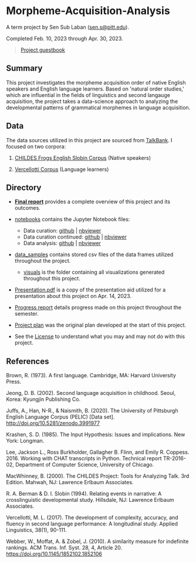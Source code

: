 # Morpheme-Acquisition-Analysis
A term project by Sen Sub Laban (sen.s@pitt.edu).

Completed Feb. 10, 2023 through Apr. 30, 2023.

> [Project guestbook](https://github.com/Data-Science-for-Linguists-2023/Class-Lounge/blob/main/guestbooks/sen.md)

## Summary

This project investigates the morpheme acquisition order of native English speakers and English language learners. Based on 'natural order studies,' which are influential in the fields of linguistics and second langauge acquisition, the project takes a data-science approach to analyzing the developmental patterns of grammatical morphemes in language acquisition. 

## Data

The data sources utilized in this project are sourced from [TalkBank](https://talkbank.org/). I focused on two corpora:

1) [CHILDES Frogs English Slobin Corpus](https://childes.talkbank.org/access/Frogs/English-Slobin.html) (Native speakers)

2) [Vercellotti Corpus](https://slabank.talkbank.org/access/English/Vercellotti.html) (Language learners)

## Directory
- [**Final report**](final_report.md) provides a complete overview of this project and its outcomes.

- [notebooks](notebooks/) contains the Jupyter Notebook files:

    - Data curation: [github](notebooks/data_curation.ipynb) | [nbviewer](https://nbviewer.org/github/Data-Science-for-Linguists-2023/Morpheme-Acquisition-Analysis/blob/main/notebooks/data_curation.ipynb)
    - Data curation continued: [github](notebooks/data_curation_cont.ipynb) | [nbviewer](https://nbviewer.org/github/Data-Science-for-Linguists-2023/Morpheme-Acquisition-Analysis/blob/main/notebooks/data_curation_cont.ipynb)
    - Data analysis: [github](data_analysis.ipynb) | [nbviewer](https://nbviewer.org/github/Data-Science-for-Linguists-2023/Morpheme-Acquisition-Analysis/blob/main/notebooks/data_analysis.ipynb)


- [data_samples](data_samples/) contains stored csv files of the data frames utilized throughout the project.

    - [visuals](data_samples/visuals/) is the folder containing all visualizations generated throughout this project.
  
- [Presentation.pdf](Final_Presentation.pdf) is a copy of the presentation aid utilized for a presentation about this project on Apr. 14, 2023. 

- [Progress report](progress_report.md) details progress made on this project throughout the semester.

- [Project plan](project_plan.md) was the original plan developed at the start of this project.

- See the [License](LICENSE) to understand what you may and may not do with this project. 

## References
Brown, R. (1973). A first language. Cambridge, MA: Harvard University Press.

Jeong, D. B. (2002). Second language acquisition in childhood. Seoul, Korea: Kyungjin Publishing Co. 

Juffs, A., Han, N-R., & Naismith, B. (2020). The University of Pittsburgh English Language Corpus (PELIC) [Data set]. http://doi.org/10.5281/zenodo.3991977

Krashen, S. D. (1985). The Input Hypothesis: Issues and implications. New York: Longman.

Lee, Jackson L., Ross Burkholder, Gallagher B. Flinn, and Emily R. Coppess. 2016. Working with CHAT transcripts in Python. Technical report TR-2016-02, Department of Computer Science, University of Chicago.

MacWhinney, B. (2000). The CHILDES Project: Tools for Analyzing Talk. 3rd Edition.  Mahwah, NJ: Lawrence Erlbaum Associates.

R. A. Berman & D. I. Slobin (1994). Relating events in narrative: A crosslinguistic developmental study. Hillsdale, NJ: Lawrence Erlbaum Associates.

Vercellotti, M. L. (2017). The development of complexity, accuracy, and fluency in second language performance: A longitudinal study. Applied Linguistics, 38(1), 90-111.

Webber, W., Moffat, A. & Zobel, J. (2010). A similarity measure for indefinite rankings. ACM Trans. Inf. Syst. 28, 4, Article 20. https://doi.org/10.1145/1852102.1852106